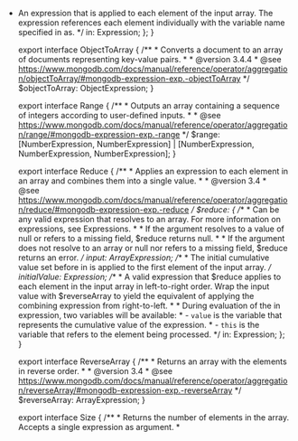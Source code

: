* An expression that is applied to each element of the input array. The expression references each element individually with the variable name specified in as.
         */
        in: Expression;
      };
    }

    export interface ObjectToArray {
      /**
       * Converts a document to an array of documents representing key-value pairs.
       *
       * @version 3.4.4
       * @see https://www.mongodb.com/docs/manual/reference/operator/aggregation/objectToArray/#mongodb-expression-exp.-objectToArray
       */
      $objectToArray: ObjectExpression;
    }

    export interface Range {
      /**
       * Outputs an array containing a sequence of integers according to user-defined inputs.
       *
       * @see https://www.mongodb.com/docs/manual/reference/operator/aggregation/range/#mongodb-expression-exp.-range
       */
      $range: [NumberExpression, NumberExpression] | [NumberExpression, NumberExpression, NumberExpression];
    }

    export interface Reduce {
      /**
       * Applies an expression to each element in an array and combines them into a single value.
       *
       * @version 3.4
       * @see https://www.mongodb.com/docs/manual/reference/operator/aggregation/reduce/#mongodb-expression-exp.-reduce
       */
      $reduce: {
        /**
         * Can be any valid expression that resolves to an array. For more information on expressions, see Expressions.
         *
         * If the argument resolves to a value of null or refers to a missing field, $reduce returns null.
         *
         * If the argument does not resolve to an array or null nor refers to a missing field, $reduce returns an error.
         */
        input: ArrayExpression;
        /**
         * The initial cumulative value set before in is applied to the first element of the input array.
         */
        initialValue: Expression;
        /**
         * A valid expression that $reduce applies to each element in the input array in left-to-right order. Wrap the input value with $reverseArray to yield the equivalent of applying the combining expression from right-to-left.
         *
         * During evaluation of the in expression, two variables will be available:
         * - `value` is the variable that represents the cumulative value of the expression.
         * - `this` is the variable that refers to the element being processed.
         */
        in: Expression;
      };
    }

    export interface ReverseArray {
      /**
       * Returns an array with the elements in reverse order.
       *
       * @version 3.4
       * @see https://www.mongodb.com/docs/manual/reference/operator/aggregation/reverseArray/#mongodb-expression-exp.-reverseArray
       */
      $reverseArray: ArrayExpression;
    }

    export interface Size {
      /**
       * Returns the number of elements in the array. Accepts a single expression as argument.
       *
    